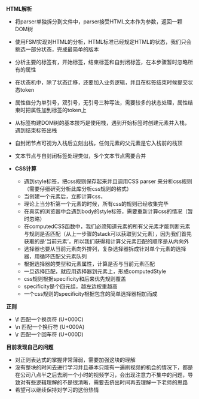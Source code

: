 **HTML解析**

  - 将parser单独拆分到文件中，parser接受HTML文本作为参数，返回一颗DOM树
  - 使用FSM实现对HTML的分析，HTML标准已经规定HTML的状态，我们只会挑选一部分状态，完成最简单的版本
  - 分析主要的标签有，开始标签，结束标签和自封闭标签，在本步骤暂时忽略所有的属性
  - 在状态机中，除了状态迁移，还要加入业务逻辑，并且在标签结束时候提交状态token
  - 属性值分为单引号，双引号，无引号三种写法，需要较多的状态处理，属性结束时把属性加到标签的token上
  - 从标签构建DOM树的基本技巧是使用栈，遇到开始标签时创建元素并入栈，遇到结束标签出栈
  - 自封闭节点可视为入栈后立刻出栈，任何元素的父元素是它入栈前的栈顶
  - 文本节点与自封闭标签处理类似，多个文本节点需要合并

  

- **CSS计算**

  - 遇到style标签，把css规则保存起来并且调用CSS parser 来分析css规则（需要仔细研究分析此库分析css规则的格式）
  - 当创建一个元素后，立即计算css，
  - 理论上当分析第一个元素的时候，所有css的规则已经收集完毕
  - 在真实的浏览器中会遇到body的style标签，需要重新计算css的情况（暂时忽略）
  - 在computedCSS函数中，我们必须知道元素的所有父元素才能判断元素与规则是否匹配（从上一步骤的stack可以获取到父元素），因为我们首先获取的是‘当前元素’，所以我们获得和计算父元素匹配的顺序是从内向外
  - 选择器也要从当前元素向外排列，复杂选择器拆成针对单个元素的选择器，用循环匹配父元素队列
  - 根据选择器的类型和元素属性，计算是否与当前元素匹配
  - 一旦选择匹配，就应用选择器到元素上，形成computedStyle
  - css规则根据specificity和后来优先规则覆盖
  - specificity是个四元组，越左边权重越高
  - 一个css规则的specificity根据包含的简单选择器相加而成

**正则**

- \f  匹配一个换页符 (U+000C)
- \n  匹配一个换行符 (U+000A)
- \r  匹配一个回车符 (U+000D)


**目前发现自己的问题**

- 对正则表达式的掌握非常薄弱，需要加强这块的理解
- 没有整块的时间去进行学习并且基本只能有一遍刷视频的机会的情况下，都是在公司八点半之后去刷一个小时的视频学习，会出现注意力不集中的问题，导致对有些逻辑理解的不是很清晰，需要去挤出时间再去理解一下老师的思路
- 希望可以继续保持对学习的这份热情
